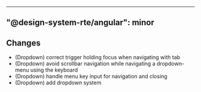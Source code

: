 ---
  "@design-system-rte/angular": minor
  ---
  
  ## Changes

- (Dropdown) correct trigger holding focus when navigating with tab
- (Dropdown) avoid scrollbar navigation while navigating a dropdown-menu using the keyboard
- (Dropdown) handle menu key input for navigation and closing
- (Dropdown) add dropdown system
